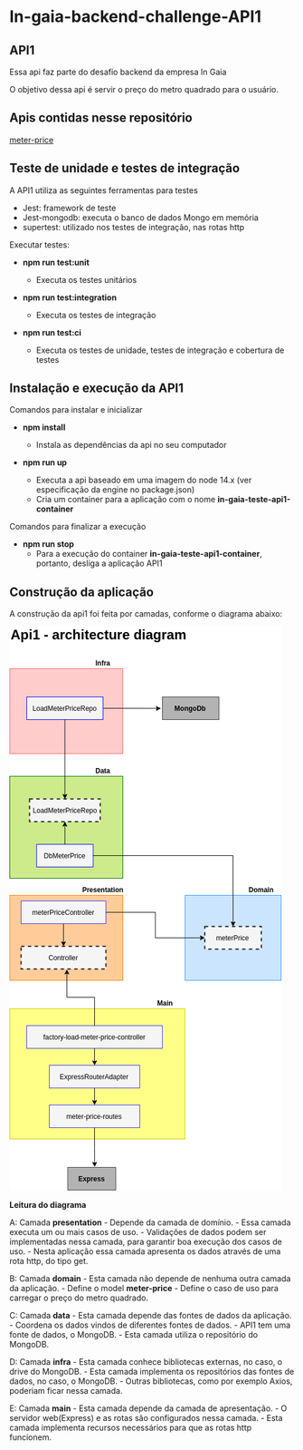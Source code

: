 # In-gaia-backend-challenge-**API1**

## API1

Essa api faz parte do desafio backend da empresa In Gaia

O objetivo dessa api é servir o preço do metro quadrado para o usuário.

## Apis contidas nesse repositório

[meter-price](./requirements/meter-price.md)

## Teste de unidade e testes de integração

A API1 utiliza as seguintes ferramentas para testes

  - Jest: framework de teste
  - Jest-mongodb: executa o  banco de dados Mongo em memória
  - supertest: utilizado nos testes de integração, nas rotas http

Executar testes: 

  - **npm run test:unit**
    - Executa os testes unitários

  - **npm run test:integration**
    - Executa os testes de integração

  - **npm run test:ci**
    - Executa os testes de unidade, testes de integração e cobertura de testes

## Instalação e execução da API1

Comandos para instalar e inicializar

 - **npm install**
   - Instala as dependências da api no seu computador
 
 - **npm run up**
   - Executa a api baseado em uma imagem do node 14.x (ver especificação da engine no package.json)
   - Cria um container para a aplicação com o nome **in-gaia-teste-api1-container**
  
Comandos para finalizar a execução

  - **npm run stop**
    - Para a execução do container **in-gaia-teste-api1-container**, portanto, desliga a aplicação API1

## Construção da aplicação

A construção da api1 foi feita por camadas, conforme o diagrama abaixo: 

[![alt text](./public/img/api1-arch-diagram.png "Veja o diagrama no draw.io")](https://drive.google.com/file/d/1zsaOih1rj_u8vJYxNeGPnNlu8J2ualaG/view?usp=sharing)

**Leitura do diagrama**

A: Camada **presentation**
    - Depende da camada de domínio.
    - Essa camada executa um ou mais casos de uso.
    - Validações de dados podem ser implementadas nessa camada, para garantir boa execução dos casos de uso.
    - Nesta aplicação essa camada apresenta os dados através de uma rota http, do tipo get.

B: Camada **domain**
    - Esta camada não depende de nenhuma outra camada da aplicação.
    - Define o model __meter-price__
    - Define o caso de uso para carregar o preço do metro quadrado.
  
C: Camada **data**
    - Esta camada depende das fontes de dados da aplicação.
    - Coordena os dados vindos de diferentes fontes de dados.
    - API1 tem uma fonte de dados, o MongoDB.
    - Esta camada utiliza o repositório do MongoDB.

D: Camada **infra**
    - Esta camada conhece bibliotecas externas, no caso, o drive do MongoDB.
    - Esta camada implementa os repositórios das fontes de dados, no caso, o MongoDB.
    - Outras bibliotecas, como por exemplo Axios, poderiam ficar nessa camada.
  
E: Camada **main**
    - Esta camada depende da camada de apresentação.
    - O servidor web(Express) e as rotas são configurados nessa camada.
    - Esta camada implementa recursos necessários para que as rotas http funcionem.
